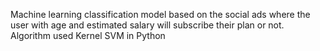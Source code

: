 Machine learning classification model based on the social ads where the
user with age and estimated salary will subscribe their plan
or not.
Algorithm used Kernel SVM in Python

